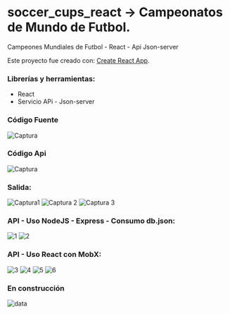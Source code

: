 # soccer_cups_react -> Campeonatos de Mundo de Futbol. 
Campeones Mundiales de Futbol - React - Api Json-server

Este proyecto fue creado con: [Create React App](https://github.com/facebook/create-react-app).

### Librerías y herramientas:

* React
* Servicio APi - Json-server

### Código Fuente

![Captura](https://user-images.githubusercontent.com/7141537/69931787-852a1900-1496-11ea-8d89-2132cf58117f.PNG)

### Código Api

![Captura](https://user-images.githubusercontent.com/7141537/69931852-c6bac400-1496-11ea-9156-3c11302f2655.PNG)

### Salida:

![Captura1](https://user-images.githubusercontent.com/7141537/69931788-85c2af80-1496-11ea-899d-acfcb5ddcd6b.PNG)
![Captura 2](https://user-images.githubusercontent.com/7141537/69931785-852a1900-1496-11ea-91b5-16b7bf2f33d9.PNG)
![Captura 3](https://user-images.githubusercontent.com/7141537/69931786-852a1900-1496-11ea-8f94-eed0283f8fe2.PNG)

### API - Uso NodeJS - Express - Consumo db.json:
![1](https://user-images.githubusercontent.com/7141537/91103830-0ed7d300-e632-11ea-981a-d872e8f22070.png)
![2](https://user-images.githubusercontent.com/7141537/91103835-10a19680-e632-11ea-903d-eb6b1205718f.png)

### API - Uso React con MobX:
![3](https://user-images.githubusercontent.com/7141537/91103838-11d2c380-e632-11ea-8114-52c0c61b1e97.png)
![4](https://user-images.githubusercontent.com/7141537/91103841-1303f080-e632-11ea-8bf7-fe0e4c06712c.png)
![5](https://user-images.githubusercontent.com/7141537/91103965-624a2100-e632-11ea-92b4-c474b9fdf54d.png)
![6](https://user-images.githubusercontent.com/7141537/91103967-62e2b780-e632-11ea-957e-97566baabe5d.png)


### En construcción 

![data](https://user-images.githubusercontent.com/7141537/48297627-294fb500-e47b-11e8-9d9c-4b184aefd012.png)


